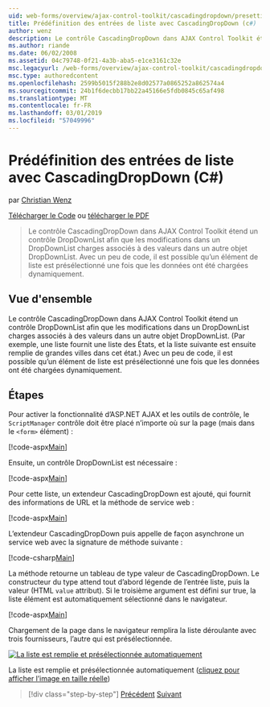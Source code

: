```yaml
---
uid: web-forms/overview/ajax-control-toolkit/cascadingdropdown/presetting-list-entries-with-cascadingdropdown-cs
title: Prédéfinition des entrées de liste avec CascadingDropDown (c#) | Microsoft Docs
author: wenz
description: Le contrôle CascadingDropDown dans AJAX Control Toolkit étend un contrôle DropDownList afin que les modifications dans un DropDownList charges associés à des valeurs dans anoth...
ms.author: riande
ms.date: 06/02/2008
ms.assetid: 04c79748-0f21-4a3b-aba5-e1ce3161c32e
msc.legacyurl: /web-forms/overview/ajax-control-toolkit/cascadingdropdown/presetting-list-entries-with-cascadingdropdown-cs
msc.type: authoredcontent
ms.openlocfilehash: 2599b5015f288b2e8d02577a0865252a862574a4
ms.sourcegitcommit: 24b1f6decbb17bb22a45166e5fdb0845c65af498
ms.translationtype: MT
ms.contentlocale: fr-FR
ms.lasthandoff: 03/01/2019
ms.locfileid: "57049996"
---
```

<a name="presetting-list-entries-with-cascadingdropdown-c"></a>Prédéfinition des entrées de liste avec CascadingDropDown (C#)
====================
par [Christian Wenz](https://github.com/wenz)

[Télécharger le Code](http://download.microsoft.com/download/9/0/7/907760b1-2c60-4f81-aeb6-ca416a573b0d/cascadingdropdown2.cs.zip) ou [télécharger le PDF](http://download.microsoft.com/download/2/d/c/2dc10e34-6983-41d4-9c08-f78f5387d32b/cascadingDropDown2CS.pdf)

> Le contrôle CascadingDropDown dans AJAX Control Toolkit étend un contrôle DropDownList afin que les modifications dans un DropDownList charges associés à des valeurs dans un autre objet DropDownList. Avec un peu de code, il est possible qu’un élément de liste est présélectionné une fois que les données ont été chargées dynamiquement.


## <a name="overview"></a>Vue d'ensemble

Le contrôle CascadingDropDown dans AJAX Control Toolkit étend un contrôle DropDownList afin que les modifications dans un DropDownList charges associés à des valeurs dans un autre objet DropDownList. (Par exemple, une liste fournit une liste des États, et la liste suivante est ensuite remplie de grandes villes dans cet état.) Avec un peu de code, il est possible qu’un élément de liste est présélectionné une fois que les données ont été chargées dynamiquement.

## <a name="steps"></a>Étapes

Pour activer la fonctionnalité d’ASP.NET AJAX et les outils de contrôle, le `ScriptManager` contrôle doit être placé n’importe où sur la page (mais dans le `<form>` élément) :

[!code-aspx[Main](presetting-list-entries-with-cascadingdropdown-cs/samples/sample1.aspx)]

Ensuite, un contrôle DropDownList est nécessaire :

[!code-aspx[Main](presetting-list-entries-with-cascadingdropdown-cs/samples/sample2.aspx)]

Pour cette liste, un extendeur CascadingDropDown est ajouté, qui fournit des informations de URL et la méthode de service web :

[!code-aspx[Main](presetting-list-entries-with-cascadingdropdown-cs/samples/sample3.aspx)]

L’extendeur CascadingDropDown puis appelle de façon asynchrone un service web avec la signature de méthode suivante :

[!code-csharp[Main](presetting-list-entries-with-cascadingdropdown-cs/samples/sample4.cs)]

La méthode retourne un tableau de type valeur de CascadingDropDown. Le constructeur du type attend tout d’abord légende de l’entrée liste, puis la valeur (HTML `value` attribut). Si le troisième argument est défini sur true, la liste élément est automatiquement sélectionné dans le navigateur.

[!code-aspx[Main](presetting-list-entries-with-cascadingdropdown-cs/samples/sample5.aspx)]

Chargement de la page dans le navigateur remplira la liste déroulante avec trois fournisseurs, l’autre qui est présélectionnée.


[![La liste est remplie et présélectionnée automatiquement](presetting-list-entries-with-cascadingdropdown-cs/_static/image2.png)](presetting-list-entries-with-cascadingdropdown-cs/_static/image1.png)

La liste est remplie et présélectionnée automatiquement ([cliquez pour afficher l’image en taille réelle](presetting-list-entries-with-cascadingdropdown-cs/_static/image3.png))

> [!div class="step-by-step"]
> [Précédent](using-cascadingdropdown-with-a-database-cs.md)
> [Suivant](using-auto-postback-with-cascadingdropdown-cs.md)
